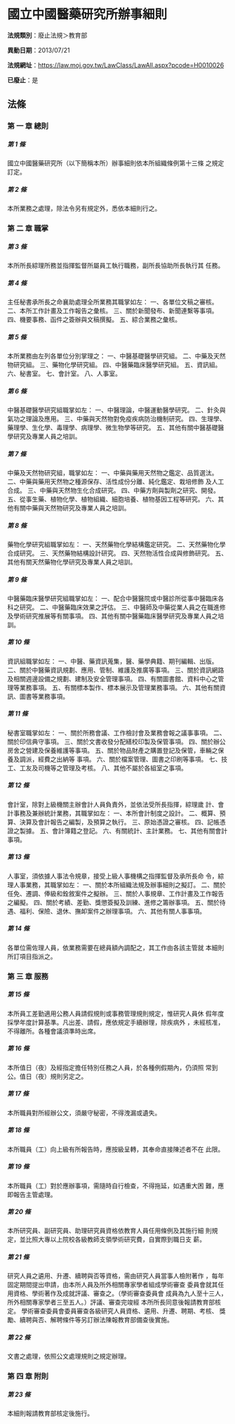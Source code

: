 # 國立中國醫藥研究所辦事細則

**法規類別**：廢止法規＞教育部

**異動日期**：2013/07/21  

**法規網址**：https://law.moj.gov.tw/LawClass/LawAll.aspx?pcode=H0010026

**已廢止**：是



## 法條
### 第 一 章 總則

##### 第 1 條
國立中國醫藥研究所（以下簡稱本所）辦事細則依本所組織條例第十三條
之規定訂定。

##### 第 2 條
本所業務之處理，除法令另有規定外，悉依本細則行之。

### 第 二 章 職掌

##### 第 3 條
本所所長綜理所務並指揮監督所屬員工執行職務，副所長協助所長執行其
任務。

##### 第 4 條
主任秘書承所長之命襄助處理全所業務其職掌如左：
一、各單位文稿之審核。
二、本所工作計畫及工作報告之彙核。
三、關於新聞發布、新聞連繫等事項。
四、機要事務、函件之簽辦與文稿撰擬。
五、綜合業務之彙核。

##### 第 5 條
本所業務由左列各單位分別掌理之：
一、中醫基礎醫學研究組。
二、中藥及天然物研究組。
三、藥物化學研究組。
四、中醫藥臨床醫學研究組。
五、資訊組。
六、秘書室。
七、會計室。
八、人事室。

##### 第 6 條
中醫基礎醫學研究組職掌如左：
一、中醫理論，中醫運動醫學研究。
二、針灸與氣功之理論及應用。
三、中藥與天然物對免疫疾病防治機制研究。
四、生理學、藥理學、生化學、毒理學、病理學、微生物學等研究。
五、其他有關中醫基礎醫學研究及專業人員之培訓。

##### 第 7 條
中藥及天然物研究組，職掌如左：
一、中藥與藥用天然物之鑑定、品質選汰。
二、中藥與藥用天然物之種源保存、活性成份分離、純化鑑定、栽培修飾
    及人工合成。
三、中藥與天然物生化合成研究。
四、中藥方劑與製劑之研究、開發。
五、從事生藥、植物化學、植物組織、細胞培養、植物基因工程等研究。
六、其他有關中藥與天然物研究及專業人員之培訓。

##### 第 8 條
藥物化學研究組職掌如左：
一、天然藥物化學結構鑑定研究。
二、天然藥物化學合成研究。
三、天然藥物結構設計研究。
四、天然物活性合成與修飾研究。
五、其他有關天然藥物化學研究及專業人員之培訓。

##### 第 9 條
中醫藥臨床醫學研究組職掌如左：
一、配合中醫醫院或中醫診所從事中醫臨床各科之研究。
二、中醫藥臨床效果之評估。
三、中醫師及中藥從業人員之在職進修及學術研究推展等有關事項。
四、其他有關中醫藥臨床醫學研究及專業人員之培訓。

##### 第 10 條
資訊組職掌如左：
一、中醫、藥資訊蒐集，醫、藥學典籍、期刊編輯、出版。
二、關於中醫藥資訊規劃、應用、管制、維護及推廣等事項。
三、關於資訊網路及相關週邊設備之規劃、建制及安全管理事項。
四、有關圖書館、資料中心之管理等業務事項。
五、有關標本製作、標本展示及管理業務事項。
六、其他有關資訊、圖書等業務事項。

##### 第 11 條
秘書室職掌如左：
一、關於所務會議、工作檢討會及業務會報之議事事項。
二、關於印信典守事項。
三、關於文書收發分配繕校印製及保管事項。
四、關於辦公房舍之營建及保養維護等事項。
五、關於物品財產之購置登記及保管，車輛之保養及調派，經費之出納等
    事項。
六、關於檔案管理、圖書之印刷等事項。
七、技工、工友及司機等之管理及考核。
八、其他不屬於各組室之事項。

##### 第 12 條
會計室，除對上級機關主辦會計人員負責外，並依法受所長指揮，綜理歲
計、會計事務及兼辦統計業務，其職掌如左：
一、本所會計制度之設計。
二、概算、預算、決算及會計報告之編製，及預算之執行。
三、原始憑證之審核。
四、記帳憑證之製據。
五、會計簿籍之登記。
六、有關統計、主計業務。
七、其他有關會計事項。

##### 第 13 條
人事室，須依據人事法令規章，接受上級人事機構之指揮監督及承所長命
令，綜理人事業務，其職掌如左：
一、關於本所組織法規及辦事細則之擬訂。
二、關於任免、遷調、俸級和銓敘案件之擬辦。
三、關於人事規章、工作計畫及工作報告之編擬。
四、關於考績、差勤、獎懲簽擬及訓練、進修之籌辦事項。
五、關於待遇、福利、保險、退休、撫卹案件之辦理事項。
六、其他有關人事事項。

##### 第 14 條
各單位需佐理人員，依業務需要在總員額內調配之，其工作由各該主管就
本細則所訂項目指派之。

### 第 三 章 服務

##### 第 15 條
本所員工差勤適用公務人員請假規則或事務管理規則規定，惟研究人員休
假年度採學年度計算基準。凡出差、請假，應依規定手續辦理，除疾病外
，未經核准，不得離所。各種會議須準時出席。

##### 第 16 條
本所值日（夜）及經指定擔任特別任務之人員，於各種例假期內，仍須照
常到公。值日（夜）規則另定之。

##### 第 17 條
本所職員對所經辦公文，須嚴守秘密，不得洩漏或遺失。

##### 第 18 條
本所職員（工）向上級有所報告時，應按級呈轉，其奉命直接陳述者不在
此限。

##### 第 19 條
本所職員（工）對於應辦事項，需隨時自行檢查，不得拖延，如遇重大困
難，應即報告主管處理。

##### 第 20 條
本所研究員、副研究員、助理研究員資格依教育人員任用條例及其施行細
則規定，並比照大專以上院校各級教師支領學術研究費，自實際到職日支
薪。

##### 第 21 條
研究人員之遴用、升遷、續聘與否等資格，需由研究人員當事人檢附著作
，每年固定期間提出申請，由本所人員及所外相關專家學者組成學術審查
委員會就其任用資格、學術著作及成就評議、審查之。（學術審查委員會
成員為九人至十三人，所外相關專家學者三至五人。）評議、審查完竣經
本所所長同意後報請教育部核定。
學術審查委員會委員審查各級研究人員資格、遴用、升遷、聘期、考核、
獎勵、續聘與否、解聘條件等另訂辦法陳報教育部備查後實施。

##### 第 22 條
文書之處理，依照公文處理規則之規定辦理。

### 第 四 章 附則

##### 第 23 條
本細則報請教育部核定後施行。


